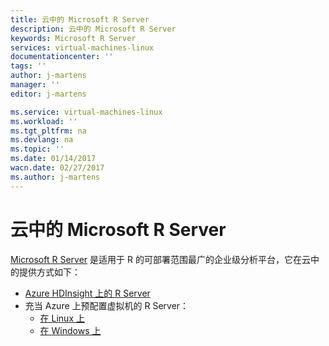 ```yaml
---
title: 云中的 Microsoft R Server
description: 云中的 Microsoft R Server
keywords: Microsoft R Server
services: virtual-machines-linux
documentationcenter: ''
tags: ''
author: j-martens
manager: ''
editor: j-martens

ms.service: virtual-machines-linux
ms.workload: ''
ms.tgt_pltfrm: na
ms.devlang: na
ms.topic: ''
ms.date: 01/14/2017
wacn.date: 02/27/2017
ms.author: j-martens
---
```


# 云中的 Microsoft R Server

[Microsoft R Server](https://msdn.microsoft.com/zh-cn/microsoft-r/rserver) 是适用于 R 的可部署范围最广的企业级分析平台，它在云中的提供方式如下：

* [Azure HDInsight 上的 R Server](../hdinsight/hdinsight-hadoop-r-server-overview.md)
* 充当 Azure 上预配置虚拟机的 R Server：
    * [在 Linux 上](./microsoft-r-vm-azure-rserver-linux-9.0.1.md)
    * [在 Windows 上](./microsoft-r-vm-azure-rserver-sql-server-2016-enterprise.md)

<!---HONumber=Mooncake_0213_2017-->